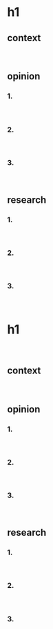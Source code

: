 # h1

## context

<br>

## opinion

### 1.
<br>

### 2. 
<br>

### 3. 

<br>

## research

### 1.
<br>

### 2. 
<br>

### 3. 

<br>

# h1

<br>

## context

<br>

## opinion

### 1.
<br>

### 2. 
<br>

### 3. 

<br>

## research

### 1.
<br>

### 2. 
<br>

### 3. 

